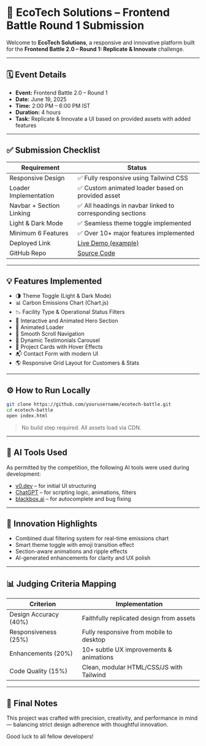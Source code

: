 
# 🌿 EcoTech Solutions – Frontend Battle Round 1 Submission

Welcome to **EcoTech Solutions**, a responsive and innovative platform built for the **Frontend Battle 2.0 – Round 1: Replicate & Innovate** challenge.

---

## 🗓 Event Details

- **Event:** Frontend Battle 2.0 – Round 1
- **Date:** June 19, 2025
- **Time:** 2:00 PM – 6:00 PM IST
- **Duration:** 4 hours
- **Task:** Replicate & Innovate a UI based on provided assets with added features

---

## ✅ Submission Checklist

| Requirement | Status |
|------------|--------|
| Responsive Design | ✅ Fully responsive using Tailwind CSS |
| Loader Implementation | ✅ Custom animated loader based on provided asset |
| Navbar + Section Linking | ✅ All headings in navbar linked to corresponding sections |
| Light & Dark Mode | ✅ Seamless theme toggle implemented |
| Minimum 6 Features | ✅ Over 10+ major features implemented |
| Deployed Link | [Live Demo (example)](https://your-deployment-link.com) |
| GitHub Repo | [Source Code](https://github.com/yourusername/ecotech-battle) |

---

## 💡 Features Implemented

- 🌗 Theme Toggle (Light & Dark Mode)
- 📊 Carbon Emissions Chart (Chart.js)
- 📉 Facility Type & Operational Status Filters
- 🎯 Interactive and Animated Hero Section
- 🚀 Animated Loader
- 🧭 Smooth Scroll Navigation
- 🧪 Dynamic Testimonials Carousel
- 🏢 Project Cards with Hover Effects
- 📬 Contact Form with modern UI
- 🌎 Responsive Grid Layout for Customers & Stats

---

## ⚙️ How to Run Locally

```bash
git clone https://github.com/yourusername/ecotech-battle.git
cd ecotech-battle
open index.html
```

> No build step required. All assets load via CDN.

---

## 🤖 AI Tools Used

As permitted by the competition, the following AI tools were used during development:

- [v0.dev](https://v0.dev) – for initial UI structuring
- [ChatGPT](https://chat.openai.com) – for scripting logic, animations, filters
- [blackbox.ai](https://www.blackbox.ai) – for autocomplete and bug fixing

---

## 🧠 Innovation Highlights

- Combined dual filtering system for real-time emissions chart
- Smart theme toggle with emoji transition effect
- Section-aware animations and ripple effects
- AI-generated enhancements for clarity and UX polish

---

## 📊 Judging Criteria Mapping

| Criterion | Implementation |
|----------|----------------|
| Design Accuracy (40%) | Faithfully replicated design from assets |
| Responsiveness (25%) | Fully responsive from mobile to desktop |
| Enhancements (20%) | 10+ subtle UX improvements & animations |
| Code Quality (15%) | Clean, modular HTML/CSS/JS with Tailwind |

---

## 🏁 Final Notes

This project was crafted with precision, creativity, and performance in mind — balancing strict design adherence with thoughtful innovation.

Good luck to all fellow developers!
